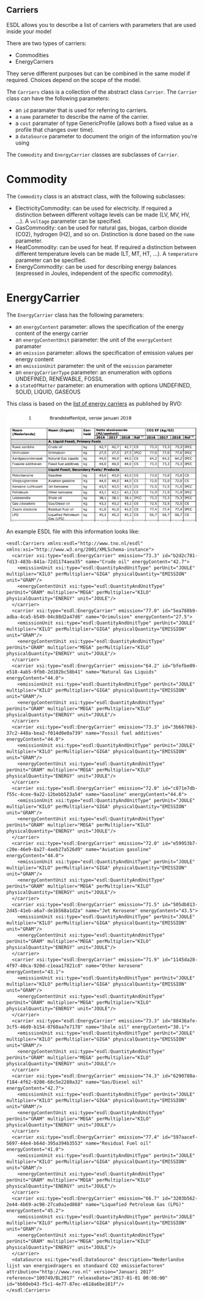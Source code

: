 ## Carriers

ESDL allows you to describe a list of carriers with parameters that are used inside your model

There are two types of carriers:
- Commodities
- EnergyCarriers

They serve different purposes but can be combined in the same model if required. Choices depend on the scope of the model.

The `Carriers` class is a collection of the abstract class `Carrier`. The `Carrier` class can have the following parameters:
- an `id` paramater that is used for referring to carriers.
- a `name` parameter to describe the name of the carrier.
- a `cost` paramater of type GenericProfile (allows both a fixed value as a profile that changes over time).
- a `dataSource` parameter to document the origin of the information you're using

The `Commodity` and `EnergyCarrier` classes are subclasses of `Carrier`.

# Commodity

The `Commodity` class is an abstract class, with the following subclasses:
- ElectricityCommodity: can be used for electricity. If required a distinction between different voltage levels can be made (LV, MV, HV, ...). A `voltage` parameter can be specified.
- GasCommodity: can be used for natural gas, biogas, carbon dioxide (CO2), hydrogen (H2), and so on. Distinction is done based on the `name` parameter.
- HeatCommodity: can be used for heat. If required a distinction between different temperature levels can be made (LT, MT, HT, ...). A `temperature` parameter can be specified. 
- EnergyCommodity: can be used for describing energy balances (expressed in Joules, independent of the specific commodity).

# EnergyCarrier

The `EnergyCarrier` class has the following parameters:
- an `energyContent` parameter: allows the specification of the energy content of the energy carrier
- an `energyContentUnit` parameter: the unit of the `energyContent` paramater
- an `emission` parameter: allows the specification of emission values per energy content
- an `emissionUnit` parameter: the unit of the `emission` parameter
- an `energyCarrierType` parameter: an enumeration with options UNDEFINED, RENEWABLE, FOSSIL
- a `stateOfMatter` parameter: an enumeration with options UNDEFINED, SOLID, LIQUID, GASEOUS

This class is based on the [list of energy carriers](https://www.rvo.nl/sites/default/files/2018/03/Nederlandse%20energiedragerlijst%202018.pdf) as published by RVO:

![](.gitbook/assets/RVO_emission_energycarriers.PNG)

An example ESDL file with this information looks like:

```markup
<esdl:Carriers xmlns:esdl="http://www.tno.nl/esdl" xmlns:xsi="http://www.w3.org/2001/XMLSchema-instance">
  <carrier xsi:type="esdl:EnergyCarrier" emission="73.3" id="b2d2c781-fd13-483b-841a-72d1174aea35" name="Crude oil" energyContent="42.7">
    <emissionUnit xsi:type="esdl:QuantityAndUnitType" perUnit="JOULE" multiplier="KILO" perMultiplier="GIGA" physicalQuantity="EMISSION" unit="GRAM"/>
    <energyContentUnit xsi:type="esdl:QuantityAndUnitType" perUnit="GRAM" multiplier="MEGA" perMultiplier="KILO" physicalQuantity="ENERGY" unit="JOULE"/>
  </carrier>
  <carrier xsi:type="esdl:EnergyCarrier" emission="77.0" id="5ea788b9-adba-4ca5-b549-04c88d2a47d6" name="Orimulsion" energyContent="27.5">
    <emissionUnit xsi:type="esdl:QuantityAndUnitType" perUnit="JOULE" multiplier="KILO" perMultiplier="GIGA" physicalQuantity="EMISSION" unit="GRAM"/>
    <energyContentUnit xsi:type="esdl:QuantityAndUnitType" perUnit="GRAM" multiplier="MEGA" perMultiplier="KILO" physicalQuantity="ENERGY" unit="JOULE"/>
  </carrier>
  <carrier xsi:type="esdl:EnergyCarrier" emission="64.2" id="bfefbe09-e518-4ab5-9fb0-2d102bc58b41" name="Natural Gas Liquids" energyContent="44.0">
    <emissionUnit xsi:type="esdl:QuantityAndUnitType" perUnit="JOULE" multiplier="KILO" perMultiplier="GIGA" physicalQuantity="EMISSION" unit="GRAM"/>
    <energyContentUnit xsi:type="esdl:QuantityAndUnitType" perUnit="GRAM" multiplier="MEGA" perMultiplier="KILO" physicalQuantity="ENERGY" unit="JOULE"/>
  </carrier>
  <carrier xsi:type="esdl:EnergyCarrier" emission="73.3" id="3b667063-37c2-448a-bea2-f014d0e0a739" name="Fossil fuel additives" energyContent="44.0">
    <emissionUnit xsi:type="esdl:QuantityAndUnitType" perUnit="JOULE" multiplier="KILO" perMultiplier="GIGA" physicalQuantity="EMISSION" unit="GRAM"/>
    <energyContentUnit xsi:type="esdl:QuantityAndUnitType" perUnit="GRAM" multiplier="MEGA" perMultiplier="KILO" physicalQuantity="ENERGY" unit="JOULE"/>
  </carrier>
  <carrier xsi:type="esdl:EnergyCarrier" emission="72.0" id="c871e7db-f55c-4cee-9a22-12bebb523a54" name="Gasoline" energyContent="44.0">
    <emissionUnit xsi:type="esdl:QuantityAndUnitType" perUnit="JOULE" multiplier="KILO" perMultiplier="GIGA" physicalQuantity="EMISSION" unit="GRAM"/>
    <energyContentUnit xsi:type="esdl:QuantityAndUnitType" perUnit="GRAM" multiplier="MEGA" perMultiplier="KILO" physicalQuantity="ENERGY" unit="JOULE"/>
  </carrier>
  <carrier xsi:type="esdl:EnergyCarrier" emission="72.0" id="e59953b7-c20e-46e9-8a27-4aeb27a526d9" name="Aviation gasoline" energyContent="44.0">
    <emissionUnit xsi:type="esdl:QuantityAndUnitType" perUnit="JOULE" multiplier="KILO" perMultiplier="GIGA" physicalQuantity="EMISSION" unit="GRAM"/>
    <energyContentUnit xsi:type="esdl:QuantityAndUnitType" perUnit="GRAM" multiplier="MEGA" perMultiplier="KILO" physicalQuantity="ENERGY" unit="JOULE"/>
  </carrier>
  <carrier xsi:type="esdl:EnergyCarrier" emission="71.5" id="505db813-2d45-41eb-a6a7-de1b568a1d2a" name="Jet Kerosene" energyContent="43.5">
    <emissionUnit xsi:type="esdl:QuantityAndUnitType" perUnit="JOULE" multiplier="KILO" perMultiplier="GIGA" physicalQuantity="EMISSION" unit="GRAM"/>
    <energyContentUnit xsi:type="esdl:QuantityAndUnitType" perUnit="GRAM" multiplier="MEGA" perMultiplier="KILO" physicalQuantity="ENERGY" unit="JOULE"/>
  </carrier>
  <carrier xsi:type="esdl:EnergyCarrier" emission="71.9" id="1145da28-4f97-40ca-920d-c1eaa17821c8" name="Other kerosene" energyContent="43.1">
    <emissionUnit xsi:type="esdl:QuantityAndUnitType" perUnit="JOULE" multiplier="KILO" perMultiplier="GIGA" physicalQuantity="EMISSION" unit="GRAM"/>
    <energyContentUnit xsi:type="esdl:QuantityAndUnitType" perUnit="GRAM" multiplier="MEGA" perMultiplier="KILO" physicalQuantity="ENERGY" unit="JOULE"/>
  </carrier>
  <carrier xsi:type="esdl:EnergyCarrier" emission="73.3" id="88436afe-3cf5-46d9-b154-0760aa7e7178" name="Shale oil" energyContent="38.1">
    <emissionUnit xsi:type="esdl:QuantityAndUnitType" perUnit="JOULE" multiplier="KILO" perMultiplier="GIGA" physicalQuantity="EMISSION" unit="GRAM"/>
    <energyContentUnit xsi:type="esdl:QuantityAndUnitType" perUnit="GRAM" multiplier="MEGA" perMultiplier="KILO" physicalQuantity="ENERGY" unit="JOULE"/>
  </carrier>
  <carrier xsi:type="esdl:EnergyCarrier" emission="74.3" id="6290780a-f184-4f62-9208-68c5e2280a32" name="Gas/Diesel oil" energyContent="42.7">
    <emissionUnit xsi:type="esdl:QuantityAndUnitType" perUnit="JOULE" multiplier="KILO" perMultiplier="GIGA" physicalQuantity="EMISSION" unit="GRAM"/>
    <energyContentUnit xsi:type="esdl:QuantityAndUnitType" perUnit="GRAM" multiplier="MEGA" perMultiplier="KILO" physicalQuantity="ENERGY" unit="JOULE"/>
  </carrier>
  <carrier xsi:type="esdl:EnergyCarrier" emission="77.4" id="597aacef-5697-44e4-b64d-395a394b3553" name="Residual Fuel oil" energyContent="41.0">
    <emissionUnit xsi:type="esdl:QuantityAndUnitType" perUnit="JOULE" multiplier="KILO" perMultiplier="GIGA" physicalQuantity="EMISSION" unit="GRAM"/>
    <energyContentUnit xsi:type="esdl:QuantityAndUnitType" perUnit="GRAM" multiplier="MEGA" perMultiplier="KILO" physicalQuantity="ENERGY" unit="JOULE"/>
  </carrier>
  <carrier xsi:type="esdl:EnergyCarrier" emission="66.7" id="3203b562-2e44-4b69-ac98-27ca0a1ed868" name="Liquefied Petroleum Gas (LPG)" energyContent="45.2">
    <emissionUnit xsi:type="esdl:QuantityAndUnitType" perUnit="JOULE" multiplier="KILO" perMultiplier="GIGA" physicalQuantity="EMISSION" unit="GRAM"/>
    <energyContentUnit xsi:type="esdl:QuantityAndUnitType" perUnit="GRAM" multiplier="MEGA" perMultiplier="KILO" physicalQuantity="ENERGY" unit="JOULE"/>
  </carrier>
  <dataSource xsi:type="esdl:DataSource" description="Nederlandse lijst van energiedragers en standaard CO2 emissiefactoren" attribution="http://www.rvo.nl" version="Januari 2017" reference="109749/BL2017" releaseDate="2017-01-01 00:00:00" id="bb60eb43-f5c1-4e77-87ec-e618a6be181f"/>
</esdl:Carriers>
```
